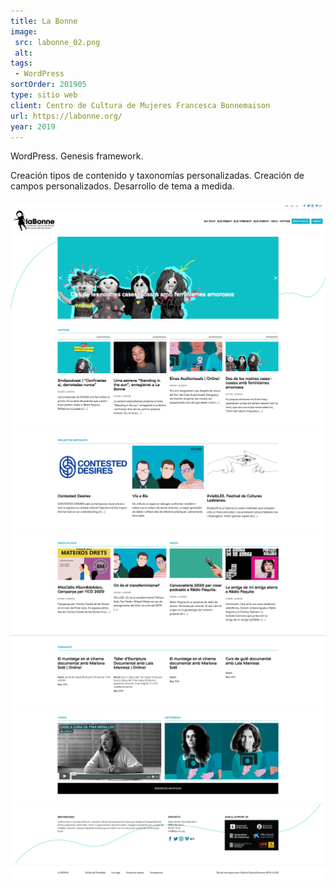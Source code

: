 ```yaml
---
title: La Bonne
image:
 src: labonne_02.png
 alt:
tags:
 - WordPress
sortOrder: 201905
type: sitio web
client: Centro de Cultura de Mujeres Francesca Bonnemaison
url: https://labonne.org/
year: 2019
---
```


WordPress. Genesis framework.

Creación tipos de contenido y taxonomías personalizadas. Creación de campos personalizados. Desarrollo de tema a medida.

![detalle menu idiomas y menu redes sociales ](../../assets/images-projects/labonne_00.png)![detalle menu principal](../../assets/images-projects/labonne_01.png)![pantalla inicial carousel](../../assets/images-projects/labonne_02.png)![pantalla inicial seccion noticias destacadas cuatro imagenes](../../assets/images-projects/labonne_03.png)![pantalla inicial seccion projectos destacados 3 imagenes](../../assets/images-projects/labonne_04.png)![pantalla inicial seccion producciones y radio 4 imagenes](../../assets/images-projects/labonne_05.png)![pantalla inicial formacion cuatro titulos](../../assets/images-projects/labonne_06.png)![pantalla inicial seccion video de vimeo mas instagram](../../assets/images-projects/labonne_07.png)![detalle pie de pagina](../../assets/images-projects/labonne_08.png)![detalle pie de pagina menu legal](../../assets/images-projects/labonne_09.png)
